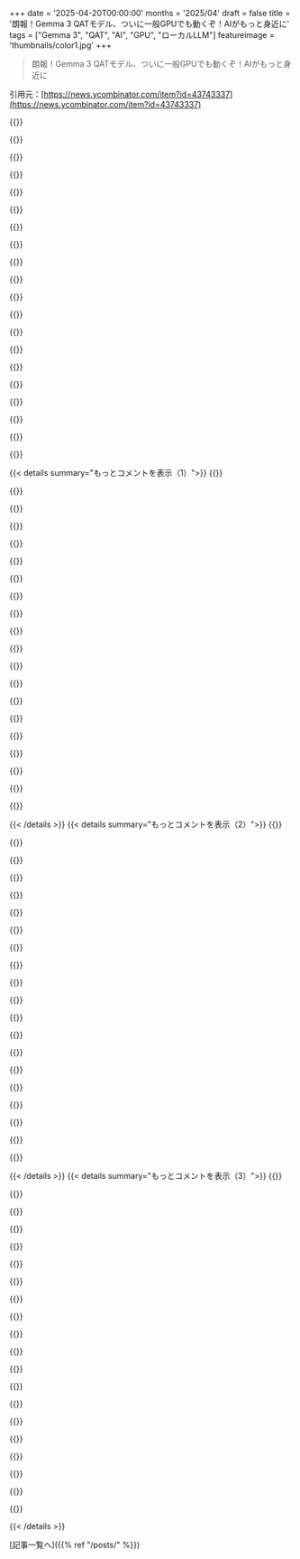 +++
date = '2025-04-20T00:00:00'
months = '2025/04'
draft = false
title = '朗報！Gemma 3 QATモデル、ついに一般GPUでも動くぞ！AIがもっと身近に'
tags = ["Gemma 3", "QAT", "AI", "GPU", "ローカルLLM"]
featureimage = 'thumbnails/color1.jpg'
+++

> 朗報！Gemma 3 QATモデル、ついに一般GPUでも動くぞ！AIがもっと身近に

引用元：[https://news.ycombinator.com/item?id=43743337](https://news.ycombinator.com/item?id=43743337)

{{<matomeQuote body="Gemma-3-27b-it-qat-4bitがマジでお気に入りかも。Mistral Small 3.1 24Bと同レベルだね。<br>M2 64GBでOllamaとMLXで試したけど、マジ卍。Ollamaだと22GB、MLXだと15GBしか使わないから、他のアプリも余裕で動くよ。<br>llm install llm-mlx<br>llm mlx download-model mlx-community/gemma-3-27b-it-qat-4bit<br><br>llm -m mlx-community/gemma-3-27b-it-qat-4bit \<br>-f https://raw.githubusercontent.com/simonw/llm-hacker-news/refs/heads/main/llm_hacker_news.py \<br>-f https://raw.githubusercontent.com/simonw/tools/refs/heads/main/github-issue-to-markdown.html \<br>-s ’Write a new fragments plugin in Python that registers issue:org/repo/123 which fetches that issue number from the specified github repo and uses the same markdown logic as the HTML page to turn that into a fragment’<br>でプラグイン作らせたら、マジでいい感じの返事くれた！" userName="simonw" createdAt="2025-04-20T14:14:22" color="#785bff">}}

{{<matomeQuote body="tps教えてよ。<br>ローカルLLMって結局コスパの問題じゃないんだよね。遅すぎると使い物にならなくて、公開されてるLLMエンドポイント使った方がマシってなる。<br>OpenAI API/ChatGPTの方が読むより早く返ってくるし、簡単な質問ならチラ見してコピペで終わるじゃん。ローカルLLMだと、どうでもいい前置きを延々と印刷して、欲しい情報が出てくるまで20秒とか待たされる（速いGPUでも）。<br>みんなローカルLLMをワークフローにどう組み込んでるのか調べてるけど、ちょっと触って終わりって人がほとんどで、Mac Studioとか4090積んだマシン買うよりOpenAIのクレジット買った方が全然マシ。" userName="rs186" createdAt="2025-04-20T14:22:34" color="">}}

{{<matomeQuote body="まだTPS測れるツールないんだよね。MLXだとサクサク動く感じ。<br>ホストされてるモデルの方が早いし高品質だし、長い入力も扱えるし安いから、多くの人にとって良い選択肢だと思うよ。<br>自分は研究とか、たまにあるオフラインの時にローカルモデル使ってる。<br>ジャーナリズムでの応用にも興味があって、特に機密情報とか扱う時に。" userName="simonw" createdAt="2025-04-20T14:36:19" color="#38d3d3">}}

{{<matomeQuote body="＞I’m also interested in their applications for journalism, specifically for dealing with extremely sensitive data like leaked information from confidential sources.”<br>＞ジャーナリズムでの応用、特に機密情報とか扱う時に興味がある”って言ってるけど、それマジで大事だよね。<br>まともな会社なら、管理してる物理サーバーの外にデータ出したくないって思うよ。でも、ほとんどの人はアプリとホストされてるサーバー使うよね。ここはHNだから、自分でメールサーバー立ててる人もいるだろうし、ローカルでLLM動かすのも難しくないでしょ。" userName="freeamz" createdAt="2025-04-20T15:26:53" color="">}}

{{<matomeQuote body="“Most company with decent management also would not want their data going to anything outside the physical server they have in control of.”<br>“まともな会社は管理してるサーバーの外にデータ出したくない”って言うけど、それって10年以上前の話じゃない？AWSが巨大ビジネスになったのは、オンプレミスにこだわりたい会社が減ったからでしょ。" userName="simonw" createdAt="2025-04-20T15:45:44" color="">}}

{{<matomeQuote body="なんか混乱してるんだけど、なんでLLMのデータプライバシーってみんなそんなに気にするの？今までのSaaS製品とかにデータ置くのには無頓着だったのに。<br>AI企業がデータを学習に使って、情報が漏れるって思ってるから？でも、エンタープライズ向けには学習に使わないって約束してるんじゃないの？<br>文句言ってるわけじゃなくて、データの行先を気にする人が増えるのは良いことだと思う。ただ、今になって気にするのが不思議。LLMはデータを保存する必要ないから、クエリが終わったら消せば安全なはずなのに。" userName="ipdashc" createdAt="2025-04-20T23:17:30" color="">}}

{{<matomeQuote body="データの漏洩リスクだよ。<br>学習を通してデータが流出するのって、単純なデータ盗難とか著作権侵害よりも複雑な問題になるからね。<br>従業員がトレーニングなしのエンタープライズアカウントじゃなくて、無料の個人アカウントにログインして漏洩しちゃう可能性もあるし。<br>トレーニングにデータ収集する可能性があるプロバイダーは完全に禁止するのが安全。" userName="pornel" createdAt="2025-04-21T00:22:56" color="#ff5733">}}

{{<matomeQuote body="AWSがデータをモデルのトレーニングに使わないってどうやって確信するの？あそこは世界最大のデータ持ってるんだよ？" userName="vbezhenar" createdAt="2025-04-21T02:46:52" color="">}}

{{<matomeQuote body="バレたらAWSのビジネスに大打撃だよ。何十億ドルも損するし、顧客との契約もあるし。ブランドイメージも地に落ちる。<br>顧客のデータを許可なくトレーニングに使うなんて、AWSにとって割に合わない。<br>それに、あなたのデータってそんなに役に立たないし。" userName="simonw" createdAt="2025-04-21T04:27:14" color="#785bff">}}

{{<matomeQuote body="＞Your data really isn't that useful anyway<br>＞あなたのデータってそんなに役に立たない”って言うけど、ランダムなドキュメント1つはそうかもしれないけど、集約されたデータは価値があるから、みんな必死にスクレイピングしてるんでしょ。<br>もし機密情報がNNに保存されてたら、出力に出てくる可能性もあるし…<br>個人的な情報（ジョージ3世とかランダムな誰か）が保存される可能性について詳しく調べたことはないけど、あり得なくはないよね。" userName="mdp2021" createdAt="2025-04-21T20:30:07" color="">}}

{{<matomeQuote body="よくある勘違いだけど、LLMの学習ってデータの出所に関係なく、とにかく大量にデータを読み込ませればいいってもんじゃないんだよね。それは昔の話で、今はトップのAI研究所はみんな質にこだわってる。質の高いトークンを最高のソースから見つけようとしてるんだって。適当に手に入るものを全部突っ込むんじゃなくてね。Karpathyも去年こう言ってたよ。＞“LLMは教育コンテンツから、より良く、より速く学習するみたい。Common Crawlの記事って価値が低いし、関係ない情報が多すぎて学習の邪魔になるんだよね。インターネットの平均的なウェブページって、マジでランダムでひどいから、過去のLLMがどうやって学習してたのか不思議なくらいだよね。”" userName="simonw" createdAt="2025-04-21T20:56:31" color="#ff5733">}}

{{<matomeQuote body="GitHubもそうだけどね。自分のコードの一部をLLMに送りたくない人が、GitHubにホイホイ上げてるのを見ると笑っちゃう。大手LLMプロバイダーはどこも、学習に使わないビジネスプランを用意してるのにね。" userName="terhechte" createdAt="2025-04-20T15:59:32" color="">}}

{{<matomeQuote body="＞“自分のコードがユニークで貴重だと思って、GitHub/Microsoftが盗もうとしてると思ってる人がいるのが面白いよね。”" userName="tarruda" createdAt="2025-04-20T16:34:11" color="">}}

{{<matomeQuote body="確かにその通りだけど、外部のLLM APIにデータを送るのとAWSを使うのとは大きな違いがあると思うよ。AWSは基本的に「自分たちが管理できる物理サーバー」みたいなものだし。" userName="__float" createdAt="2025-04-20T16:17:44" color="">}}

{{<matomeQuote body="＞“特に機密情報源からのリーク情報のような、極めて機密性の高いデータを扱う場合。”<br>これについて詳しく教えてくれない？君が前に言ってた、Anthropicを信頼するって話と矛盾してる気がするんだけど。" userName="triyambakam" createdAt="2025-04-21T04:37:13" color="">}}

{{<matomeQuote body="＞“ローカルLLMだと、どうでもいい前置きを延々と出力して、本当に必要な情報が出てくるまでに20秒もかかるんだよね。”<br>ハードウェア、モデル、TPSの期待値に合わせてモデルを「適切なサイズ」にする必要があるかもね。TPSが速い小さいモデルを使ったり、ハードウェアをアップグレードしたり、ホストされているモデルにお金を払ったり。あるいは、agentic workflowやAiderみたいなツールを使えば、ローカルで巨大なモデルがゆっくり動くのを見ている必要はないよ。代わりに、作業をキューに入れて、寝たり、食べたり、他の仕事をしたりして、後でプルリクエストを確認すればいいんだから。" userName="overfeed" createdAt="2025-04-20T15:27:16" color="#45d325">}}

{{<matomeQuote body="4070 superをゲームに使ってるけど、LLMを試してみたことは何度かあるよ。悪いカードじゃないけど、4090とか新しいMacでも買わない限り、小さいモデルしか使えないことに気づいた。でも、ほとんどの小さいモデルは満足できないし、ホストされてるLLMよりも遅いんだよね。自分のハードウェアに合うモデルが見つからないんだ。<br>agentic workflowは良さそうだけど、GPTやClaudeみたいな標準的なLLMでコードを書かせた経験からすると、怖くて試せない。短いスニペットとか、足りない単体テストを埋めるくらいならいいけど、もっと複雑なものは最悪だった。" userName="rs186" createdAt="2025-04-20T20:33:39" color="">}}

{{<matomeQuote body="TPSが重要じゃない時もあるんだよ。写真アーカイブにある10万枚くらいの画像のテキスト説明を生成したんだけど、誰かのコンピューターにアップロードしたくないものもあるからね。Gemmaだと結構うまくいく。プライバシーが少しでも重要なものには、いつもローカルLLMを使ってるよ。LLM使用量の1/4くらいはそうだな。" userName="ein0p" createdAt="2025-04-20T18:40:06" color="#ff5c5c">}}

{{<matomeQuote body="これはマジでクールなアイデアだね。人物をタグ付けできるように、モデルを事前学習させてるの？写真が多すぎて、どうやって分類すればいいか分からないから、君のワークフローはすごく助けになるかも。" userName="lodovic" createdAt="2025-04-20T19:03:23" color="#38d3d3">}}

{{<matomeQuote body="いや、人物のタグ付けは別のモデルで処理してるんだ。Gemmaは画像にあるものを説明して、コンマ区切りのキーワードリストを作成するだけ。説明だけを出力するように、プロンプトを少し調整する以外は、追加のトレーニングは必要ないよ。例えば、「画像の説明はこちら：」みたいなものが先頭につくのを、説明だけ出力するようにしてるんだ。JSONで制約付きデコードとかもできると思うけど、試してないな。<br>Gemma3が苦戦する画像では、Mistral Smallの方が良い説明を生成してくれるよ。でも、指示に従わせるのが難しいみたい。<br>動画でも同じことができる日が来るのが楽しみだよ。アップロードしたくない動画もたくさんあるからね。" userName="ein0p" createdAt="2025-04-20T19:10:09" color="#ff33a1">}}

{{< details summary="もっとコメントを表示（1）">}}
{{<matomeQuote body="キーワードってどうやって使うの？Immichを動かして分析してるんだけど、クエリが当たり外れ激しいんだよね。" userName="fer" createdAt="2025-04-20T20:30:52" color="">}}

{{<matomeQuote body="M4 Max 128GBでLM Studio使った場合：<br>query: ”pythonでpygame使ったsnake game作って”<br>(mlx 4 bit quant) mlx-community/gemma-3-27b-it-qat@4bit:<br>26.39 tok/sec • 1681 tokens 0.63s to first token<br>(gguf 4 bit quant) lmstudio-community/gemma-3-27b-it-qat:<br>22.72 tok/sec • 1866 tokens 0.49s to first token<br>Unslothの設定はこちら：https://docs.unsloth.ai/basics/tutorial-how-to-run-and-fine-…" userName="jonaustin" createdAt="2025-04-22T02:29:12" color="">}}

{{<matomeQuote body="＞tps教えてくれませんか？<br>Mac Studio M4 Max 128GBでLLM Studio動かしてて、gemma-3-27B-it-QAT-Q4_0.ggufを4096トークンコンテキストで使うと8.89 tpsだよ。" userName="pantulis" createdAt="2025-04-21T11:21:55" color="#38d3d3">}}

{{<matomeQuote body="QATってQ4_0とは違う量子化フォーマットなの？gemma-3-27b-it-qatを試してみてくれない？→ https://lmstudio.ai/model/gemma-3-27b-it-qat" userName="kristianp" createdAt="2025-04-21T21:20:24" color="">}}

{{<matomeQuote body="それマジでひどいね。M1 Max 32gb macbookでGemma 3 27b QAT使って18tok/sec出てるよ。" userName="jychang" createdAt="2025-04-21T11:37:02" color="">}}

{{<matomeQuote body="オリジナルのgemma3:27bもOllamaで動かすと22GBしか使わなかったよ（64GB MacBook）。QATが同じ容量なのがマジで謎。なんでかわかる人いる？gemma3:27bとgemma3:27b-qat、どっちがいいモデルなの？" userName="paprots" createdAt="2025-04-20T19:00:06" color="#38d3d3">}}

{{<matomeQuote body="＞~15GB (MLX)で他のアプリも余裕で動かせるよ。<br>RAM16GBしかないシステムでも、スラッシングなしで快適に動くかな？" userName="prvc" createdAt="2025-04-20T20:16:43" color="">}}

{{<matomeQuote body="多分無理だと思う。少なくとも俺のMacだと、他のアプリ動かすには結構な空き容量が必要。" userName="simonw" createdAt="2025-04-20T21:14:29" color="">}}

{{<matomeQuote body="Simonさん、ローカルのGPU構成は何ですか？前に説明してたかもしれないけど、どこにあるか分からなくて。" userName="tomrod" createdAt="2025-04-20T15:00:32" color="">}}

{{<matomeQuote body="MacBook Pro M2、RAM64GBだよ。だからOllamaとかMLXしか使えないんだよね。NVIDIA必須のやつはローカルじゃ無理。" userName="simonw" createdAt="2025-04-20T15:07:31" color="">}}

{{<matomeQuote body="MacだとMLXよりGGUFの方が速いんだね。M1 MaxのMacbook Proだと、GGUF版のbartowski/google_gemma-3-27b-it-qat-GGUF（15.6GB）が17トークン/秒で動くけど、mlx-community/gemma-3-27b-it-qat-4bit（16.8GB）は15トークン/秒なんだって。どっちも新しいQAT 4bit量子化モデルだよ。" userName="jychang" createdAt="2025-04-21T07:44:28" color="#ff5c5c">}}

{{<matomeQuote body="MacBook Pro M2（RAM 64GB）を使ってるんだけど、同じくらいの性能でMacじゃない選択肢ってあるのかな？" userName="Elucalidavah" createdAt="2025-04-20T17:01:19" color="">}}

{{<matomeQuote body="Macでローカルモデルを使うのにめっちゃ感動してる！Gemmaモデルが128kトークンのコンテキストサイズに対応してるのも嬉しい。ただ、出力が短いことが多いんだよね。長い文章（ドキュメント、物語、劇、本とか）を生成するコツってある？" userName="nico" createdAt="2025-04-20T14:59:06" color="">}}

{{<matomeQuote body="使ってるツールが出力の最大サイズを設定してるのかも。Ollamaだとnum_ctxがデフォルトで2048になってるらしいよ。<br>＞https://github.com/ollama/ollama/blob/main/docs/faq.md#how-c…　”ここで確認してみて”" userName="simonw" createdAt="2025-04-20T15:06:54" color="">}}

{{<matomeQuote body="それ試してるんだけど、あんまり効果ないみたい。小さい範囲（100-200）に制限するのはうまくいくんだけど、2-4k以上にすると1ページくらいの長さで止まっちゃうんだよね。<br>OllamaじゃなくてMLXで試してみようかな。長い出力を得るためのプロンプトのコツってある？モデルのコンテキストサイズって最大出力サイズに関係ある？それとも独立した特性なのかな？" userName="nico" createdAt="2025-04-20T15:16:40" color="">}}

{{<matomeQuote body="面白いことに、Gemma 3のドキュメントにはこう書いてあるよ。<br>＞https://ai.google.dev/gemma/docs/core/model_card_3#:~:text=T…　”4B、12B、27Bサイズの場合は最大128Kトークン、1Bサイズの場合は最大32Kトークンの出力コンテキスト。リクエストの入力トークンを引く”<br>どうすればそんなに出力できるのかわからないけど。" userName="simonw" createdAt="2025-04-20T15:47:57" color="">}}

{{<matomeQuote body="貴重な情報とリンクをありがとう！<br>色々試してみるね。Mistral3.1も試してみる。<br>追記：Mistral3.1を試してみたら、出力の質がすごく良かったよ。少なくとも他のモデル（llama2:7b-chat、llama2:latest、gemma3:12b、qwq、deepseek-r1:14b）よりはね。<br>調べてみたら、ほとんどのモデルは長い出力を生成するように訓練されてないみたい。だから、技術的には可能でも、やらないんだね。自分でトレーニングデータセットを作って、ファインチューニングする必要があるかも。モデルとOllamaには、長文や繰り返しに対する安全策があるみたいだし。" userName="nico" createdAt="2025-04-20T16:14:31" color="#ff33a1">}}

{{<matomeQuote body="Hugging Faceで長文に特化したモデルが見つかるかも。QwQ-32B（デスクトップで実行可能）とMistral Large（サーバーで実行する必要あり）は、まあまあの結果が出てるよ。全体を書く前にアウトラインを作って、それを修正していくと良いかも。あるいは、段落ごとに分割して出力していくとか。今のところ、なかなか難しいプロセスで、結果もまちまちだけどね。" userName="Gracana" createdAt="2025-04-20T19:43:56" color="">}}

{{<matomeQuote body="＞Ollamaだと約22GB、MLXだと約15GBしか使わない<br>なんでメモリ使用量が違うんだろ？コンテキストサイズが違うとか？" userName="littlestymaar" createdAt="2025-04-20T17:47:21" color="">}}

{{<matomeQuote body="このモデルのMLX版をOllama経由で実行して、Open WebUIでインタラクトできるようにできないかな？" userName="codybontecou" createdAt="2025-04-20T21:55:27" color="">}}


{{< /details >}}
{{< details summary="もっとコメントを表示（2）">}}
{{<matomeQuote body="個人的な”vibe check”の質問をいくつかしてみたら、4bit QATの27Bモデルが全部正解したんだよね。たった13GBの重みに、こんな情報が詰まってるなんてマジで驚き。Deepmindの人見てる？Gemma 3 27Bは、今まで使ったオープンソースモデルの中で一番すごいよ！マジですごい！" userName="Samin100" createdAt="2025-04-20T20:10:38" color="#ff33a1">}}

{{<matomeQuote body="-itモデルを翻訳に使おうとしたんだけど、アダルトコンテンツの翻訳に全く使えなかった…。自分でinstruction tuningして-ptモデルをトレーニングするか、別のプロバイダー使うしかないかー。" userName="itake" createdAt="2025-04-21T04:44:02" color="">}}

{{<matomeQuote body="mradermacher/amoral-gemma3-27B-v2-qat-GGUFを試してみて" userName="jychang" createdAt="2025-04-21T07:53:09" color="">}}

{{<matomeQuote body="今の構成は、高速翻訳のためにオンデバイスモデルを使って、準備ができたら遅い翻訳（API呼び出し経由）に置き換えるって感じ。<br>24bだとデバイスで動かすには小さすぎるし、クラウドのコストは抑えたいから、27bを24時間365日ホストする余裕はないんだよね。" userName="itake" createdAt="2025-04-21T10:53:12" color="">}}

{{<matomeQuote body="今の構成は、高速翻訳のためにオンデバイスモデルを使って、準備ができたら遅い翻訳（API呼び出し経由）に置き換えるって感じ。<br>24bだとデバイスで動かすには小さすぎるし、クラウドのコストは抑えたいから、27bを24時間365日ホストする余裕はないんだよね。" userName="itake" createdAt="2025-04-21T10:52:57" color="">}}

{{<matomeQuote body="最初のグラフは、色々なモデルで”native”BF16 precisionを使った時の”Elo Score”の比較で、2番目のグラフはnative BF16 precisionとQATモデルのVRAM使用量の比較だよね。でも、この手法は量子化しながら品質を維持することが目的なんだから、BF16とQATの品質を比較するグラフがないのはおかしくない？記事にも書いてないし、ブログポストの主題なのに。" userName="diggan" createdAt="2025-04-20T13:29:20" color="#ff5c5c">}}

{{<matomeQuote body="確かに、見たかったのは量子化モデルのElo/パフォーマンスで、ベースモデルの良さじゃないんだよね。量子化でどれだけメモリが節約できるかをグラフで示すのは、読者の知性を侮辱してる気がする。" userName="croemer" createdAt="2025-04-20T14:14:00" color="#785bff">}}

{{<matomeQuote body="加えて、”Massive VRAM Savings”のグラフはトートロジーに見える。16ビットから4ビットに減らすと、当然メモリ使用量が1/4になるよね。" userName="nithril" createdAt="2025-04-20T14:19:36" color="">}}

{{<matomeQuote body="naiveな量子化と比較して”perplexity drop”が減ったとは言ってるけど、意味不明。<br>＞llama.cppのperplexity評価を使って、Q4_0まで量子化するとperplexity dropを54%削減できる”<br>ベンチマークを見せて欲しいか、量子化バージョンをアリーナに追加して欲しい！:＞" userName="claiir" createdAt="2025-04-20T18:06:00" color="">}}

{{<matomeQuote body="マジか！Ollamaを使って、32GのMacで日常作業にqwen2.5の代わりにgemma3:27b-it-qatを使ってるよ。open-codexと組み合わせたgemma3:27b-it-qatがローカルで動くのがマジで便利。PythonだけじゃなくてHaskellとかCommon Lispにも使えるし。Gemini 2.5 Proもブレストとか難しい問題にはいいけど、ルーチンワークは全部オープンソースで自分のシステムで動かせるのが最高。" userName="mark_l_watson" createdAt="2025-04-20T19:00:40" color="#ff33a1">}}

{{<matomeQuote body="32GBのMBP仲間発見！常駐時のメモリ使用量はどのくらい？スワップが発生する場合、日常作業に影響ある？毎日SASみたいな仮想化されたブロートウェア使ってるから気になる。" userName="nxobject" createdAt="2025-04-21T09:42:26" color="">}}

{{<matomeQuote body="Macで普通のアプリとopen-codexを同時に動かしてるけど、OllamaとGemma 3 27B QATの組み合わせなら、大きなコンテキストでもシステムに負荷はかからないみたい。簡単な作業ならGemini 3.5 Pro APIよりローカル実行の方が好き。" userName="mark_l_watson" createdAt="2025-04-21T13:10:31" color="#ff5c5c">}}

{{<matomeQuote body="解決した！Leanpubの本を見つけて手順通りにやったらqwen-2.5で動いた。Gemmaでも試してみる。" userName="pantulis" createdAt="2025-04-21T12:39:53" color="">}}

{{<matomeQuote body="tpsはどのくらい？KVサイズは変更した？" userName="Tsarp" createdAt="2025-04-21T09:41:11" color="">}}

{{<matomeQuote body="Gemma 3はLlama 4より全然良いと思う。MetaはLLMでの地位を失うかもね。Llama 4はサイズが大きすぎるのが弱点。Gemma 3は幅広いハードウェアで使えるのが強み。" userName="mekpro" createdAt="2025-04-20T15:45:59" color="#ff33a1">}}

{{<matomeQuote body="マジで впечатляюще! CPU (16 core AMD 3950x)で動かしてるけど、翻訳がマジすごいし、画像の説明も素晴らしい。Calme-3.2より速い。指示しないと色々説明してくるから、翻訳の場合は「翻訳だけして」って指示してる。" userName="trebligdivad" createdAt="2025-04-20T14:31:02" color="#ff33a1">}}

{{<matomeQuote body="llama.cppを使ってる。画像を使うには、専用のクライアントを使う必要がある。<br>例：./build/bin/llama-gemma3-cli -m /discs/fast/ai/gemma-3-27b-it-q4_0.gguf --mmproj /discs/fast/ai/mmproj-model-f16-27B.gguf -p ”Describe this image.” --image ~/Downloads/surprise.png<br>2つ目のggufファイルは画像のエンコード用だと思う。" userName="trebligdivad" createdAt="2025-04-20T14:47:45" color="">}}

{{<matomeQuote body="Image inputは結構前からLM Studioで動いてるよ" userName="terhechte" createdAt="2025-04-20T16:02:28" color="">}}

{{<matomeQuote body="cliで使いたいんだよね！<br>https://github.com/agustif/llm-lmstudio" userName="tough" createdAt="2025-04-22T03:02:19" color="">}}

{{<matomeQuote body="これから出るqwen3シリーズはMoEらしいよ。CPUでのtk/sが良さそう。" userName="Havoc" createdAt="2025-04-21T00:41:18" color="#45d325">}}


{{< /details >}}
{{< details summary="もっとコメントを表示（3）">}}
{{<matomeQuote body="Mixture of expertsのことで、全部メモリにロードされるけど、トークン生成に必要なのは一部だけ（Gemmaみたいな普通のLLMと違って）。メモリがたくさんあるけど処理能力が弱いデバイスだと、出力品質は同じくらいで速くなるかも。CPUとかAPUみたいな構成に向いてる。" userName="Havoc" createdAt="2025-04-21T08:57:12" color="#ff5c5c">}}

{{<matomeQuote body="MoEのために全部メモリにロードしてるかどうかも怪しい。必要なexpertだけページングしてるのかも。" userName="trebligdivad" createdAt="2025-04-21T17:49:19" color="">}}

{{<matomeQuote body="Mixture of Expertsのこと。簡単に言うと、独立して起動できるミニネットワーク（expert）がたくさんある。" userName="zamalek" createdAt="2025-04-21T03:51:12" color="#ff5733">}}

{{<matomeQuote body="これこそローカルLLMに必要なことだよねー。企業がちゃんと扱ってくれるのが。<br>ただ、最初のグラフのDeepSeek r1をFP16で動かすのに必要なH100の数は誤解を招くよ。モデルはFP8だよ。" userName="behnamoh" createdAt="2025-04-20T13:45:02" color="#ff5733">}}

{{<matomeQuote body="あと、H100を家でバッチサイズ1で動かす人なんていないよね。大事なのはスループット。37bのアクティブパラメータと大規模なデプロイメントがあれば（GPUあたり）、Gemmaと似たような感じになるはず。" userName="mmoskal" createdAt="2025-04-20T19:12:42" color="#ff33a1">}}

{{<matomeQuote body="DeepSeek r1との実際の比較はどうなの？どっちがコスト効率が良くて、ローカルで実行できるオープン（再現可能なビルド）なのか知りたいな。" userName="freeamz" createdAt="2025-04-20T15:33:45" color="#ff5c5c">}}

{{<matomeQuote body="必要なのはその点の半分くらいかな。それにしても、27Bのモデルと+600Bのモデルを比較するのって意味なくね？" userName="behnamoh" createdAt="2025-04-20T15:44:49" color="">}}

{{<matomeQuote body="それ古い画像だよ。ブログ記事に再利用しただけで。<br>例えば、https://ai.google.dev/gemma にも載ってる。" userName="smallerize" createdAt="2025-04-20T19:06:55" color="">}}

{{<matomeQuote body="マジでスピードアップしてるわ。最新のQAT gemma3:27bをダウンロードしたら、ollamaでのeval perfが1.47倍速くなった。13.72 tok/sから20.11 tok/sに向上（A4000上）。" userName="mythz" createdAt="2025-04-20T13:46:15" color="#38d3d3">}}

{{<matomeQuote body="Microsoftがずっと”AI PC”を売り込み、Appleが”made for Apple Intelligence”を宣伝してたけど、実際にconsumer GPUで使えるモデルって、3090みたいな超ハイエンドGPUでようやく出てきたくらいってのが笑える。" userName="porphyra" createdAt="2025-04-20T17:31:42" color="#ff33a1">}}

{{<matomeQuote body="だから”AIハードウェアサイクルは誇大広告”って言ってる連中は間違ってるんだよ。まだ全然そんなレベルじゃない。ColecoVision/Atariの段階だよ。みんながSNES/Genesisを手に入れた時が楽しみだわ。" userName="ivape" createdAt="2025-04-20T18:50:30" color="#785bff">}}

{{<matomeQuote body="Macではユニファイドメモリのおかげで、結構前からローカルモデルが使えるようになってる。" userName="icedrift" createdAt="2025-04-20T21:00:09" color="">}}

{{<matomeQuote body="AI PCっていうのは、3090クラスのGPUが必要なモデルを動かすことじゃなくて、Phi-3.5-vision-instructみたいなのをシステムのRAM上で動かすことなんだよ。NPU内蔵のCPUを使うのが前提。だからAI PCの要件にはNPUの搭載、一定の処理能力、最低限のDDR5/LPDDR5システムRAMが指定されてる。" userName="dragonwriter" createdAt="2025-04-20T21:54:48" color="#45d325">}}

{{<matomeQuote body="3090は超ハイエンドGPUじゃないよ。2020年に発売されたconsumer GPUで、価格と計算能力から見ても、最近ではミドルレンジのconsumer GPUくらいの位置づけだよ。NvidiaのハイエンドconsumerカードはRTX 5090で、プロフェッショナル版はRTX PRO 6000。" userName="NorwegianDude" createdAt="2025-04-20T21:04:19" color="#ff5c5c">}}

{{<matomeQuote body="モデルの使いやすさの二択（yes/no）で言えば、一番重要なのはVRAMの容量。24GBの3090は、consumer NVidia GPUとしてはまだハイエンドだよ。5090（とそれだけ）が32GBで上だけど、24GBはミドルレンジよりは全然上。" userName="dragonwriter" createdAt="2025-04-20T21:36:56" color="#38d3d3">}}

{{<matomeQuote body="24GBのVRAMはconsumer GPUとしては大容量ってのはマジ同意。でも、最近では超ハイエンドGPUとは言えない。確かに適してるけど、ハイエンドではない。consumer GPUのハイエンドの選択肢はRTX 5090だけど、今は3000ユーロもする。中古の3090なら650ユーロくらい。" userName="NorwegianDude" createdAt="2025-04-20T22:41:40" color="#ff33a1">}}

{{<matomeQuote body="3090ってまだ1800€もするのかー。全然ミドルレンジじゃないじゃん。5070とか5070tiが650～900€くらいでミドルレンジだよ。" userName="zapnuk" createdAt="2025-04-20T21:31:07" color="">}}

{{<matomeQuote body="3090はもう生産してないから、新品が高いんだね。少なくともこっちだと、中古の3090は650€くらいで、RTX 5070は625€くらいだよ。<br>もう完全にハイエンドってわけじゃないし、値段は（少なくともこっちでは）新しいミドルレンジのカードと同じくらい。<br>場所によって値段は違うんだろうけど、3090が1800€はありえない。2020年の新品価格より高いじゃん。" userName="NorwegianDude" createdAt="2025-04-20T22:27:19" color="#45d325">}}

{{<matomeQuote body="一年前、EVGAのハイブリッド水冷3090 Tiを700ユーロで買ったんだ。マジで良い買い物だったと思ってる。特に24GBのカードが同じくらいの値段で手に入らないことを考えるとね。<br>ピュアゲーミングだと、もっと性能が良いカードもあるけど、ほとんど12～16GBのVRAMしかないんだよね。" userName="sentimentscan" createdAt="2025-04-20T23:24:51" color="#38d3d3">}}

{{<matomeQuote body="16GBのAMD Radeon 7900 GREと64GBのマシンで、ROCmとllama.cppを使ってWindows 11で動かしてるよ。Open-webuiかネイティブGUIでインターフェースを使える。<br>家のメンバー全員が内部IPでアクセスできるようにしてるんだ。<br>26 tokens/秒くらいで動いてて、FP16で、FP8はRadeon 7900 GREではサポートされてない。<br>マジ最高。<br>コーディングだとQwQ 32bがやっぱり最強。でも16GBのVRAMカードだと3 tokens/秒くらいしか出なくて、使い物にならないんだよね。<br>Gemma 3にTerminalのGUIインターフェースでpowershellスクリプトを書かせようとしたら、行き詰って諦めちゃった。QwQ 32Bの方が全然良かった。<br>でも、一般的な用途には最高だよ。うちの子が学校の教科書を読み込ませて質問してる。今んとこ、これが一番良い。<br>なんかllamaとかQwenみたいな中国のモデルより「堅苦しい」んだよね。うまく言えないけど、中国のモデルの方が親切でおしゃべりな気がする。" userName="manjunaths" createdAt="2025-04-21T06:58:54" color="#ff5733">}}


{{< /details >}}


[記事一覧へ]({{% ref "/posts/" %}})
